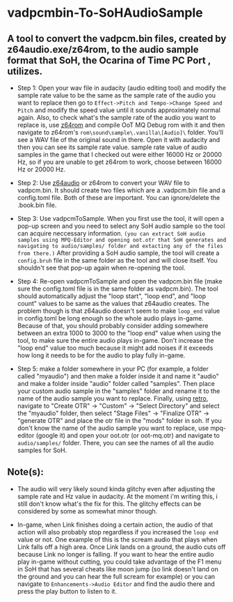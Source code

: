 # vadpcmbin-To-SoHAudioSample
## A tool to convert the vadpcm.bin files, created by z64audio.exe/z64rom, to the audio sample format that SoH, the Ocarina of Time PC Port , utilizes.

* Step 1: Open your wav file in audacity (audio editing tool) and modify the sample rate value to be the same as the sample rate of the audio you want to replace then go to `Effect->Pitch and Tempo->Change Speed and Pitch` and modify the speed value until it sounds approximately normal again. Also, to check what's the sample rate of the audio you want to replace is, use [z64rom](https://github.com/z64tools/z64rom) and compile OoT MQ Debug rom with it and then navigate to z64rom's `rom\sound\sample\.vanilla\[Audio]\` folder. You'll see a WAV file of the original sound in there. Open it with audacity and then you can see its sample rate value. sample rate value of audio samples in the game that I checked out were either 16000 Hz or 20000 Hz, so if you are unable to get z64rom to work, choose between 16000 Hz or 20000 Hz.

* Step 2: Use [z64audio](https://github.com/z64tools/z64audio/releases/tag/2.2.0) or z64rom to convert your WAV file to vadpcm.bin. It should create two files which are a .vadpcm.bin file and a config.toml file. Both of these are important. You can ignore/delete the .book.bin file.

* Step 3: Use vadpcmToSample. When you first use the tool, it will open a pop-up screen and you need to select any SoH audio sample so the tool can acquire neccessary information. `(you can extract SoH audio samples using MPQ-Editor and opening oot.otr that SoH generates and navigating to audio/samples/ folder and extacting any of the files from there.)` After providing a SoH audio sample, the tool will create a `config.bruh` file in the same folder as the tool and will close itself. You shouldn't see that pop-up again when re-opening the tool.

* Step 4: Re-open vadpcmToSample and open the vadpcm.bin file (make sure the config.toml file is in the same folder as vadpcm.bin). The tool should automatically adjust the "loop start", "loop end", and "loop count" values to be same as the values that z64audio creates. The problem though is that z64audio doesn't seem to make `loop_end` value in config.toml be long enough so the whole audio plays in-game. Because of that, you should probably consider adding somewhere between an extra 1000 to 3000 to the "loop end" value when using the tool, to make sure the entire audio plays in-game. Don't increase the "loop end" value too much because it might add noises if it exceeds how long it needs to be for the audio to play fully in-game.

* Step 5: make a folder somewhere in your PC (for example, a folder called "myaudio") and then make a folder inside it and name it "audio" and make a folder inside "audio" folder called "samples". Then place your custom audio sample in the "samples" folder and rename it to the name of the audio sample you want to replace. Finally, using [retro](https://github.com/HarbourMasters64/retro), navigate to "Create OTR" -> "Custom" -> "Select Directory" and select the "myaudio" folder, then select "Stage Files" -> "Finalize OTR" -> "generate OTR" and place the otr file in the "mods" folder in soh. If you don't know the name of the audio sample you want to replace, use mpq-editor (google it) and open your oot.otr (or oot-mq.otr) and navigate to `audio/samples/` folder. There, you can see the names of all the audio samples for SoH.

## Note(s):
* The audio will very likely sound kinda glitchy even after adjusting the sample rate and Hz value in audacity. At the moment i'm writing this, i still don't know what's the fix for this. The glitchy effects can be considered by some as somewhat minor though.

* In-game, when Link finishes doing a certain action, the audio of that action will also probably stop regardless if you increased the `loop end` value or not. One example of this is the scream audio that plays when Link falls off a high area. Once Link lands on a ground, the audio cuts off because Link no longer is falling. If you want to hear the entire audio play in-game without cutting, you could take advantage of the F1 menu in SoH that has several cheats like moon jump (so link doesn't land on the ground and you can hear the full scream for example) or you can navigate to `Enhancements->Audio Editor` and find the audio there and press the play button to listen to it. 
